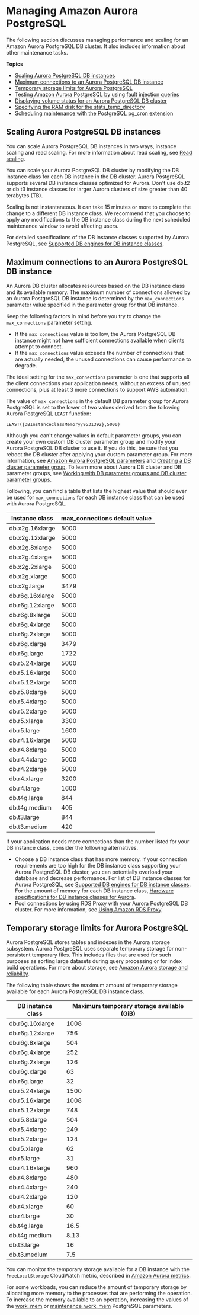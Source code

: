 # Managing Amazon Aurora PostgreSQL<a name="AuroraPostgreSQL.Managing"></a>

The following section discusses managing performance and scaling for an Amazon Aurora PostgreSQL DB cluster\. It also includes information about other maintenance tasks\.

**Topics**
+ [Scaling Aurora PostgreSQL DB instances](#AuroraPostgreSQL.Managing.Performance.InstanceScaling)
+ [Maximum connections to an Aurora PostgreSQL DB instance](#AuroraPostgreSQL.Managing.MaxConnections)
+ [Temporary storage limits for Aurora PostgreSQL](#AuroraPostgreSQL.Managing.TempStorage)
+ [Testing Amazon Aurora PostgreSQL by using fault injection queries](AuroraPostgreSQL.Managing.FaultInjectionQueries.md)
+ [Displaying volume status for an Aurora PostgreSQL DB cluster](AuroraPostgreSQL.Managing.VolumeStatus.md)
+ [Specifying the RAM disk for the stats\_temp\_directory](AuroraPostgreSQL.Managing..RamDisk.md)
+ [Scheduling maintenance with the PostgreSQL pg\_cron extension](PostgreSQL_pg_cron.md)

## Scaling Aurora PostgreSQL DB instances<a name="AuroraPostgreSQL.Managing.Performance.InstanceScaling"></a>

You can scale Aurora PostgreSQL DB instances in two ways, instance scaling and read scaling\. For more information about read scaling, see [Read scaling](Aurora.Managing.Performance.md#Aurora.Managing.Performance.ReadScaling)\.

You can scale your Aurora PostgreSQL DB cluster by modifying the DB instance class for each DB instance in the DB cluster\. Aurora PostgreSQL supports several DB instance classes optimized for Aurora\. Don't use db\.t2 or db\.t3 instance classes for larger Aurora clusters of size greater than 40 terabytes \(TB\)\. 

Scaling is not instantaneous\. It can take 15 minutes or more to complete the change to a different DB instance class\. We recommend that you choose to apply any modifications to the DB instance class during the next scheduled maintenance window to avoid affecting users\. 

For detailed specifications of the DB instance classes supported by Aurora PostgreSQL, see [Supported DB engines for DB instance classes](Concepts.DBInstanceClass.md#Concepts.DBInstanceClass.SupportAurora)\.

## Maximum connections to an Aurora PostgreSQL DB instance<a name="AuroraPostgreSQL.Managing.MaxConnections"></a>

An Aurora DB cluster allocates resources based on the DB instance class and its available memory\. The maximum number of connections allowed by an Aurora PostgreSQL DB instance is determined by the `max_connections` parameter value specified in the parameter group for that DB instance\. 

Keep the following factors in mind before you try to change the `max_connections` parameter setting\.
+ If the `max_connections` value is too low, the Aurora PostgreSQL DB instance might not have sufficient connections available when clients attempt to connect\. 
+ If the `max_connections` value exceeds the number of connections that are actually needed, the unused connections can cause performance to degrade\. 

The ideal setting for the `max_connections` parameter is one that supports all the client connections your application needs, without an excess of unused connections, plus at least 3 more connections to support AWS automation\. 

The value of `max_connections` in the default DB parameter group for Aurora PostgreSQL is set to the lower of two values derived from the following Aurora PostgreSQL `LEAST` function:

`LEAST({DBInstanceClassMemory/9531392},5000)`

Although you can't change values in default parameter groups, you can create your own custom DB cluster parameter group and modify your Aurora PostgreSQL DB cluster to use it\. If you do this, be sure that you reboot the DB cluster after applying your custom parameter group\. For more information, see [Amazon Aurora PostgreSQL parameters](AuroraPostgreSQL.Reference.ParameterGroups.md) and [Creating a DB cluster parameter group](USER_WorkingWithParamGroups.md#USER_WorkingWithParamGroups.CreatingCluster)\. To learn more about Aurora DB cluster and DB parameter groups, see [Working with DB parameter groups and DB cluster parameter groups](USER_WorkingWithParamGroups.md)\. 

Following, you can find a table that lists the highest value that should ever be used for `max_connections` for each DB instance class that can be used with Aurora PostgreSQL\. 


| Instance class | max\_connections default value | 
| --- | --- | 
| db\.x2g\.16xlarge | 5000 | 
| db\.x2g\.12xlarge | 5000 | 
| db\.x2g\.8xlarge | 5000 | 
| db\.x2g\.4xlarge | 5000 | 
| db\.x2g\.2xlarge | 5000 | 
| db\.x2g\.xlarge | 5000 | 
| db\.x2g\.large | 3479 | 
| db\.r6g\.16xlarge | 5000 | 
| db\.r6g\.12xlarge | 5000 | 
| db\.r6g\.8xlarge | 5000 | 
| db\.r6g\.4xlarge | 5000 | 
| db\.r6g\.2xlarge | 5000 | 
| db\.r6g\.xlarge | 3479 | 
| db\.r6g\.large | 1722 | 
| db\.r5\.24xlarge | 5000 | 
| db\.r5\.16xlarge | 5000 | 
| db\.r5\.12xlarge | 5000 | 
| db\.r5\.8xlarge | 5000 | 
| db\.r5\.4xlarge | 5000 | 
| db\.r5\.2xlarge | 5000 | 
| db\.r5\.xlarge | 3300 | 
| db\.r5\.large | 1600 | 
| db\.r4\.16xlarge | 5000 | 
| db\.r4\.8xlarge | 5000 | 
| db\.r4\.4xlarge | 5000 | 
| db\.r4\.2xlarge | 5000 | 
| db\.r4\.xlarge | 3200 | 
| db\.r4\.large | 1600 | 
| db\.t4g\.large | 844 | 
| db\.t4g\.medium | 405 | 
| db\.t3\.large | 844 | 
| db\.t3\.medium | 420 | 

If your application needs more connections than the number listed for your DB instance class, consider the following alternatives\.
+ Choose a DB instance class that has more memory\. If your connection requirements are too high for the DB instance class supporting your Aurora PostgreSQL DB cluster, you can potentially overload your database and decrease performance\. For list of DB instance classes for Aurora PostgreSQL, see [Supported DB engines for DB instance classes](Concepts.DBInstanceClass.md#Concepts.DBInstanceClass.SupportAurora)\. For the amount of memory for each DB instance class, [Hardware specifications for DB instance classes for Aurora](Concepts.DBInstanceClass.md#Concepts.DBInstanceClass.Summary)\.
+ Pool connections by using RDS Proxy with your Aurora PostgreSQL DB cluster\. For more information, see [Using Amazon RDS Proxy](rds-proxy.md)\. 

## Temporary storage limits for Aurora PostgreSQL<a name="AuroraPostgreSQL.Managing.TempStorage"></a>

Aurora PostgreSQL stores tables and indexes in the Aurora storage subsystem\. Aurora PostgreSQL uses separate temporary storage for non\-persistent temporary files\. This includes files that are used for such purposes as sorting large datasets during query processing or for index build operations\. For more about storage, see [Amazon Aurora storage and reliability](Aurora.Overview.StorageReliability.md)\. 

The following table shows the maximum amount of temporary storage available for each Aurora PostgreSQL DB instance class\.


| DB instance class | Maximum temporary storage available \(GiB\) | 
| --- | --- | 
| db\.r6g\.16xlarge | 1008 | 
| db\.r6g\.12xlarge | 756 | 
| db\.r6g\.8xlarge | 504 | 
| db\.r6g\.4xlarge | 252 | 
| db\.r6g\.2xlarge | 126 | 
| db\.r6g\.xlarge | 63 | 
| db\.r6g\.large | 32 | 
| db\.r5\.24xlarge | 1500 | 
| db\.r5\.16xlarge | 1008 | 
| db\.r5\.12xlarge | 748 | 
| db\.r5\.8xlarge | 504 | 
| db\.r5\.4xlarge | 249 | 
| db\.r5\.2xlarge | 124 | 
| db\.r5\.xlarge | 62 | 
| db\.r5\.large | 31 | 
| db\.r4\.16xlarge | 960 | 
| db\.r4\.8xlarge | 480 | 
| db\.r4\.4xlarge | 240 | 
| db\.r4\.2xlarge | 120 | 
| db\.r4\.xlarge | 60 | 
| db\.r4\.large | 30 | 
| db\.t4g\.large | 16\.5 | 
| db\.t4g\.medium | 8\.13 | 
| db\.t3\.large | 16 | 
| db\.t3\.medium | 7\.5 | 

You can monitor the temporary storage available for a DB instance with the `FreeLocalStorage` CloudWatch metric, described in [Amazon Aurora metrics](Aurora.AuroraMySQL.Monitoring.Metrics.md)\. 

For some workloads, you can reduce the amount of temporary storage by allocating more memory to the processes that are performing the operation\. To increase the memory available to an operation, increasing the values of the [work\_mem](https://www.postgresql.org/docs/current/runtime-config-resource.html#GUC-WORK-MEM) or [maintenance\_work\_mem](https://www.postgresql.org/docs/current/runtime-config-resource.html#GUC-MAINTENANCE-WORK-MEM) PostgreSQL parameters\.